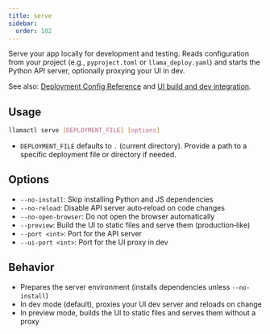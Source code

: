 ```yaml
---
title: serve
sidebar:
  order: 102
---
```

Serve your app locally for development and testing. Reads configuration from your project (e.g., `pyproject.toml` or `llama_deploy.yaml`) and starts the Python API server, optionally proxying your UI in dev.

See also: [Deployment Config Reference](/python/cloud/llamaagents/configuration-reference) and [UI build and dev integration](/python/cloud/llamaagents/ui-build).

## Usage

```bash
llamactl serve [DEPLOYMENT_FILE] [options]
```

- `DEPLOYMENT_FILE` defaults to `.` (current directory). Provide a path to a specific deployment file or directory if needed.

## Options

- `--no-install`: Skip installing Python and JS dependencies
- `--no-reload`: Disable API server auto‑reload on code changes
- `--no-open-browser`: Do not open the browser automatically
- `--preview`: Build the UI to static files and serve them (production‑like)
- `--port <int>`: Port for the API server
- `--ui-port <int>`: Port for the UI proxy in dev

## Behavior

- Prepares the server environment (installs dependencies unless `--no-install`)
- In dev mode (default), proxies your UI dev server and reloads on change
- In preview mode, builds the UI to static files and serves them without a proxy

